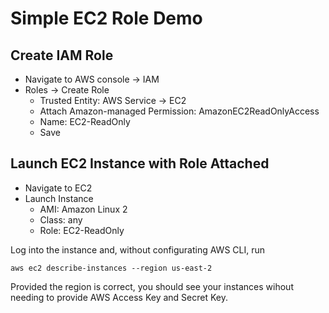 # Simple EC2 Role Demo

## Create IAM Role
* Navigate to AWS console -> IAM  
* Roles -> Create Role  
    * Trusted Entity: AWS Service -> EC2  
    * Attach Amazon-managed Permission: AmazonEC2ReadOnlyAccess  
    * Name: EC2-ReadOnly  
    * Save  
  
## Launch EC2 Instance with Role Attached
* Navigate to EC2  
* Launch Instance  
    * AMI: Amazon Linux 2  
    * Class: any  
    * Role: EC2-ReadOnly  

Log into the instance and, without configurating AWS CLI, run  
```
aws ec2 describe-instances --region us-east-2
```  
Provided the region is correct, you should see your instances wihout needing to provide AWS Access Key and Secret Key.
